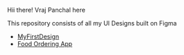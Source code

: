 Hii there! Vraj Panchal here

This repository consists of all my UI Designs built on Figma

* <a href="https://github.com/vrajpanchal2309/Figma/tree/main/MyFirstDesign">MyFirstDesign</a>
* <a href="https://github.com/vrajpanchal2309/Figma/tree/main/Food%20Ordering%20App">Food Ordering App</a>
